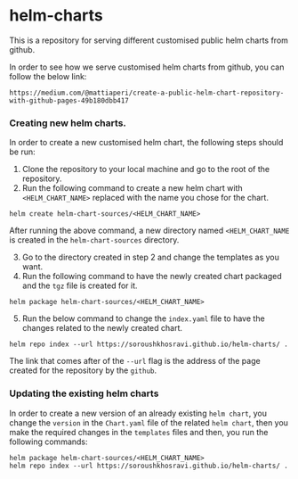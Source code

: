 # helm-charts

This is a repository for serving different customised public helm charts from github. 

In order to see how we serve customised helm charts from github, you can follow the below link:
```
https://medium.com/@mattiaperi/create-a-public-helm-chart-repository-with-github-pages-49b180dbb417
```

### Creating new helm charts. 

In order to create a new customised helm chart, the following steps should be run:

1. Clone the repository to your local machine and go to the root of the repository.
2. Run the following command to create a new helm chart with `<HELM_CHART_NAME>` replaced with the name you chose for the chart.
```
helm create helm-chart-sources/<HELM_CHART_NAME>
```

After running the above command, a new directory named `<HELM_CHART_NAME` is created in the `helm-chart-sources` directory.

3. Go to the directory created in step 2 and change the templates as you want.
4. Run the following command to have the newly created chart packaged and the `tgz` file is created for it.
```
helm package helm-chart-sources/<HELM_CHART_NAME>
```
5. Run the below command to change the `index.yaml` file to have the changes related to the newly created chart.
```
helm repo index --url https://soroushkhosravi.github.io/helm-charts/ .
```

The link that comes after of the `--url` flag is the address of the page created for the repository by the `github`. 

### Updating the existing helm charts
In order to create a new version of an already existing `helm chart`, you change the `version` in the `Chart.yaml` file of the
related `helm chart`, then you make the required changes in the `templates` files and then, you run the following commands:
```
helm package helm-chart-sources/<HELM_CHART_NAME>
helm repo index --url https://soroushkhosravi.github.io/helm-charts/ .
```